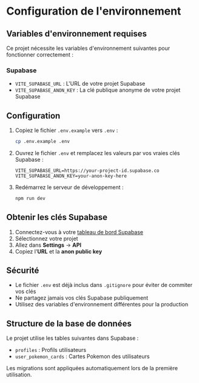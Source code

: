 # Configuration de l'environnement

## Variables d'environnement requises

Ce projet nécessite les variables d'environnement suivantes pour fonctionner correctement :

### Supabase

- `VITE_SUPABASE_URL` : L'URL de votre projet Supabase
- `VITE_SUPABASE_ANON_KEY` : La clé publique anonyme de votre projet Supabase

## Configuration

1. Copiez le fichier `.env.example` vers `.env` :

   ```bash
   cp .env.example .env
   ```

2. Ouvrez le fichier `.env` et remplacez les valeurs par vos vraies clés Supabase :

   ```env
   VITE_SUPABASE_URL=https://your-project-id.supabase.co
   VITE_SUPABASE_ANON_KEY=your-anon-key-here
   ```

3. Redémarrez le serveur de développement :
   ```bash
   npm run dev
   ```

## Obtenir les clés Supabase

1. Connectez-vous à votre [tableau de bord Supabase](https://supabase.com/dashboard)
2. Sélectionnez votre projet
3. Allez dans **Settings** → **API**
4. Copiez l'**URL** et la **anon public key**

## Sécurité

- Le fichier `.env` est déjà inclus dans `.gitignore` pour éviter de commiter vos clés
- Ne partagez jamais vos clés Supabase publiquement
- Utilisez des variables d'environnement différentes pour la production

## Structure de la base de données

Le projet utilise les tables suivantes dans Supabase :

- `profiles` : Profils utilisateurs
- `user_pokemon_cards` : Cartes Pokemon des utilisateurs

Les migrations sont appliquées automatiquement lors de la première utilisation.
